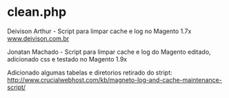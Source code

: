 # clean.php
Deivison Arthur - Script para limpar cache e log no Magento 1.7x www.deivison.com.br

Jonatan Machado - Script para limpar cache e log do Magento editado, adicionado css e testado no Magento 1.9x

Adicionado algumas tabelas e diretorios retirado do stript: http://www.crucialwebhost.com/kb/magneto-log-and-cache-maintenance-script/
